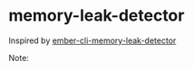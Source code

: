 #
# memory-leak-detector

Inspired by [ember-cli-memory-leak-detector](https://github.com/steveszc/ember-cli-memory-leak-detector)

Note:
